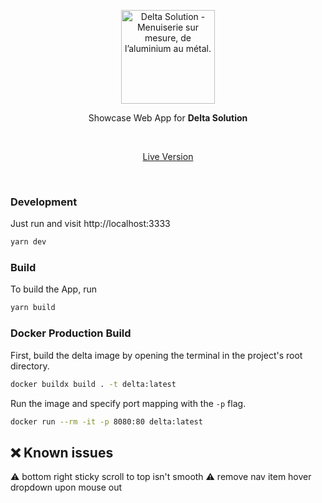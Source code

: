 <p align='center'>
  <Image src='https://i.ibb.co/LgGYXgh/delta-solutions-logo.jpg' alt='Delta Solution - Menuiserie sur mesure, de l’aluminium au métal.' width='150'/>
</p>

<p align='center'>
Showcase Web App for <b>Delta Solution</b><br>
</p>

<br>

<p align='center'>
<a href="http://delta-solution.tn/">Live Version</a>
</p>

<br>

### Development

Just run and visit http://localhost:3333

```bash
yarn dev
```

### Build

To build the App, run

```bash
yarn build
```

### Docker Production Build

First, build the delta image by opening the terminal in the project's root directory.

```bash
docker buildx build . -t delta:latest
```

Run the image and specify port mapping with the `-p` flag.

```bash
docker run --rm -it -p 8080:80 delta:latest
```

## ❌ Known issues

⚠️ bottom right sticky scroll to top isn't smooth
⚠️ remove nav item hover dropdown upon mouse out
